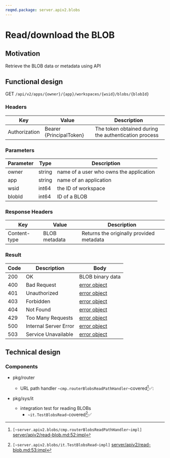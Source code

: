 ```yaml
---
reqmd.package: server.apiv2.blobs
---
```


# Read/download the BLOB 
## Motivation
Retrieve the BLOB data or metadata using API

## Functional design
GET `/api/v2/apps/{owner}/{app}/workspaces/{wsid}/blobs/{blobId}`

### Headers
| Key | Value | Description
| --- | --- | --- |
| Authorization | Bearer {PrincipalToken} | The token obtained during the authentication process |

### Parameters
| Parameter | Type | Description |
| --- | --- | --- |
| owner | string | name of a user who owns the application |
| app | string | name of an application |
| wsid | int64 | the ID of workspace |
| blobId | int64 | ID of a BLOB |

### Response Headers
| Key | Value | Description
| --- | --- | --- |
| Content-type | BLOB metadata| Returns the originally provided metadata |


### Result
| Code | Description | Body |
| --- | --- | --- |
| 200 | OK | BLOB binary data |
| 400 | Bad Request | [error object](errors.md) |
| 401 | Unauthorized | [error object](errors.md) |
| 403 | Forbidden | [error object](errors.md) |
| 404 | Not Found | [error object](errors.md) |
| 429 | Too Many Requests | [error object](errors.md) |
| 500 | Internal Server Error | [error object](errors.md) |
| 503 | Service Unavailable | [error object](errors.md) |

## Technical design

### Components  

- pkg/router
  - URL path handler `~cmp.routerBlobsReadPathHandler~`covered[^1]✅:

- pkg/sys/it
  - integration test for reading BLOBs
    - `~it.TestBlobsRead~`covered[^2]✅

[^1]: `[~server.apiv2.blobs/cmp.routerBlobsReadPathHandler~impl]` [server/apiv2/read-blob.md:52:impl](https://github.com/voedger/voedger-internals/blob/7c007d555b627b7fb6d5a6ba14c82c76b7a270e7/server/apiv2/read-blob.md#L52)
[^2]: `[~server.apiv2.blobs/it.TestBlobsRead~impl]` [server/apiv2/read-blob.md:53:impl](https://github.com/voedger/voedger-internals/blob/7c007d555b627b7fb6d5a6ba14c82c76b7a270e7/server/apiv2/read-blob.md#L53)
